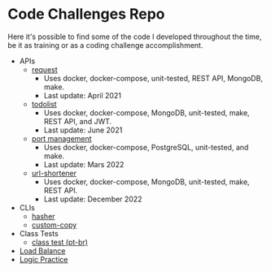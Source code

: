 # Code Challenges Repo

Here it's possible to find some of the code I developed throughout the time, be it as training or as a coding challenge accomplishment.

- APIs
  - [request](./apis/request)
    - Uses docker, docker-compose, unit-tested, REST API, MongoDB, make.
    - Last update: April 2021
  - [todolist](./apis/todolist)
    - Uses docker, docker-compose, MongoDB, unit-tested, make, REST API, and JWT.
    - Last update: June 2021
  - [port management](./apis/ports)
    - Uses docker, docker-compose, PostgreSQL, unit-tested, and make.
    - Last update: Mars 2022
  - [url-shortener](./apis/url-shortener/)
    - Uses docker, docker-compose, MongoDB, unit-tested, make, REST API.
    - Last update: December 2022
- CLIs
  - [hasher](/CLIs/hasher/)
  - [custom-copy](/CLIs/custom-copy/)
- Class Tests
  - [class test (pt-br)](/class-tests/class-test-pt-br.md)
- [Load Balance](./load-balance-01)
- [Logic Practice](./logic-practice-01)
